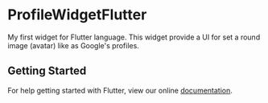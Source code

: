 # ProfileWidgetFlutter

My first widget for Flutter language. This widget provide a UI for set a round image (avatar) like as Google's profiles.

## Getting Started

For help getting started with Flutter, view our online
[documentation](http://flutter.io/).
